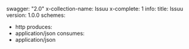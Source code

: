 swagger: "2.0"
x-collection-name: Issuu
x-complete: 1
info:
  title: Issuu
  version: 1.0.0
schemes:
- http
produces:
- application/json
consumes:
- application/json